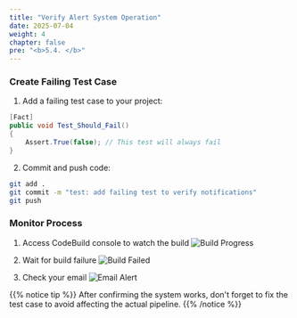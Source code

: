 ```yaml
---
title: "Verify Alert System Operation"
date: 2025-07-04
weight: 4
chapter: false
pre: "<b>5.4. </b>"
---
```


### Create Failing Test Case

1. Add a failing test case to your project:

```csharp
[Fact]
public void Test_Should_Fail()
{
    Assert.True(false); // This test will always fail
}
```

2. Commit and push code:
```bash
git add .
git commit -m "test: add failing test to verify notifications"
git push
```

### Monitor Process

1. Access CodeBuild console to watch the build
   ![Build Progress](/images/5-monitoring/5.4-verify/build-progress.png)

2. Wait for build failure
   ![Build Failed](/images/5-monitoring/5.4-verify/build-failed.png)

3. Check your email
   ![Email Alert](/images/5-monitoring/5.4-verify/email-alert.png)

{{% notice tip %}}
After confirming the system works, don't forget to fix the test case to avoid affecting the actual pipeline.
{{% /notice %}}
